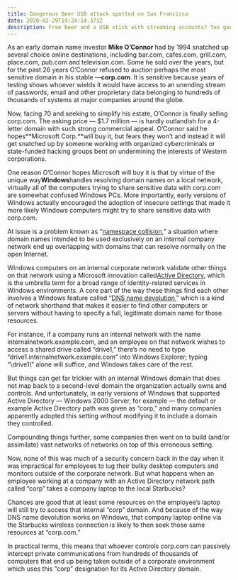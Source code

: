 ```yaml
---
title: Dangerous Beer USB attack spotted on San Francisco
date: 2020-02-29T19:24:14.371Z
description: Free beer and a USB stick with streaming accounts? Too good to be truth...
---
```

As an early domain name investor **Mike O’Connor** had by 1994 snatched up several choice online destinations, including bar.com, cafes.com, grill.com, place.com, pub.com and television.com. Some he sold over the years, but for the past 26 years O’Connor refused to auction perhaps the most sensitive domain in his stable —**corp.com**. It is sensitive because years of testing shows whoever wields it would have access to an unending stream of passwords, email and other proprietary data belonging to hundreds of thousands of systems at major companies around the globe.

Now, facing 70 and seeking to simplify his estate, O’Connor is finally selling corp.com. The asking price — $1.7 million — is hardly outlandish for a 4-letter domain with such strong commercial appeal. O’Connor said he hopes**Microsoft Corp.**will buy it, but fears they won’t and instead it will get snatched up by someone working with organized cybercriminals or state-funded hacking groups bent on undermining the interests of Western corporations.

One reason O’Connor hopes Microsoft will buy it is that by virtue of the unique way**Windows**handles resolving domain names on a local network, virtually all of the computers trying to share sensitive data with corp.com are somewhat confused Windows PCs. More importantly, early versions of Windows actually encouraged the adoption of insecure settings that made it more likely Windows computers might try to share sensitive data with corp.com.

At issue is a problem known as “[namespace collision](https://www.computerworld.com/article/3480799/icann-seeks-to-tackle-dns-namespace-collision-risks.html),” a situation where domain names intended to be used exclusively on an internal company network end up overlapping with domains that can resolve normally on the open Internet.

Windows computers on an internal corporate network validate other things on that network using a Microsoft innovation called[Active Directory](https://en.wikipedia.org/wiki/Active_Directory), which is the umbrella term for a broad range of identity-related services in Windows environments. A core part of the way these things find each other involves a Windows feature called “[DNS name devolution](https://www.itprotoday.com/security/whats-dns-name-devolution),” which is a kind of network shorthand that makes it easier to find other computers or servers without having to specify a full, legitimate domain name for those resources.

For instance, if a company runs an internal network with the name internalnetwork.example.com, and an employee on that network wishes to access a shared drive called “drive1,” there’s no need to type “drive1.internalnetwork.example.com” into Windows Explorer; typing “\\drive1\” alone will suffice, and Windows takes care of the rest.

But things can get far trickier with an internal Windows domain that does not map back to a second-level domain the organization actually owns and controls. And unfortunately, in early versions of Windows that supported Active Directory — Windows 2000 Server, for example — the default or example Active Directory path was given as “corp,” and many companies apparently adopted this setting without modifying it to include a domain they controlled.

Compounding things further, some companies then went on to build (and/or assimilate) vast networks of networks on top of this erroneous setting.

Now, none of this was much of a security concern back in the day when it was impractical for employees to lug their bulky desktop computers and monitors outside of the corporate network. But what happens when an employee working at a company with an Active Directory network path called “corp” takes a company laptop to the local Starbucks?

Chances are good that at least some resources on the employee’s laptop will still try to access that internal “corp” domain. And because of the way DNS name devolution works on Windows, that company laptop online via the Starbucks wireless connection is likely to then seek those same resources at “corp.com.”

In practical terms, this means that whoever controls corp.com can passively intercept private communications from hundreds of thousands of computers that end up being taken outside of a corporate environment which uses this “corp” designation for its Active Directory domain.
